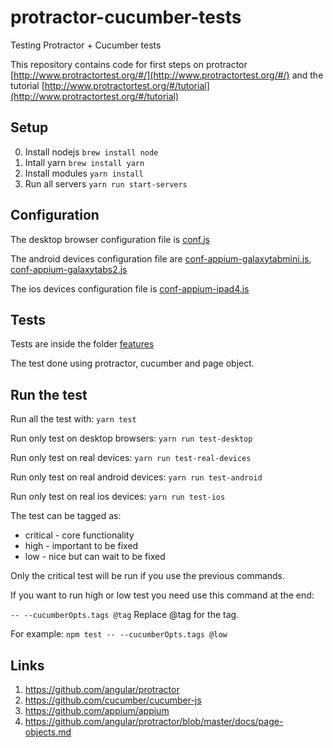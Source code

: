 # protractor-cucumber-tests
Testing Protractor + Cucumber tests

This repository contains code for first steps on protractor [http://www.protractortest.org/#/](http://www.protractortest.org/#/)  and the tutorial [http://www.protractortest.org/#/tutorial](http://www.protractortest.org/#/tutorial)

## Setup

0. Install nodejs `brew install node`
1. Intall yarn  `brew install yarn`
2. Install modules `yarn install`
3. Run all servers `yarn run start-servers`

## Configuration

The desktop browser configuration file is [conf.js](conf.js)

The android devices configuration file are [conf-appium-galaxytabmini.js](conf-appium-galaxytabmini.js), [conf-appium-galaxytabs2.js](conf-appium-galaxytabs2.js)

The ios devices configuration file is [conf-appium-ipad4.js](conf-appium-ipad4.js)


## Tests

Tests are inside the folder [features](features/)

The test done using protractor, cucumber and page object.


## Run the test

Run all the test with: `yarn test`

Run only test on desktop browsers: `yarn run test-desktop`

Run only test on real devices: `yarn run test-real-devices`

Run only test on real android devices: `yarn run test-android`

Run only test on real ios devices: `yarn run test-ios`

The test can be tagged as:

- critical - core functionality
- high - important to be fixed
- low - nice but can wait to be fixed

Only the critical test will be run if you use the previous commands. 

If you want to run high or low test you need use this command at the end:


`-- --cucumberOpts.tags @tag` Replace @tag for the tag.

For example: `npm test -- --cucumberOpts.tags @low`

## Links

1. https://github.com/angular/protractor
2. https://github.com/cucumber/cucumber-js
3. https://github.com/appium/appium
4. https://github.com/angular/protractor/blob/master/docs/page-objects.md


